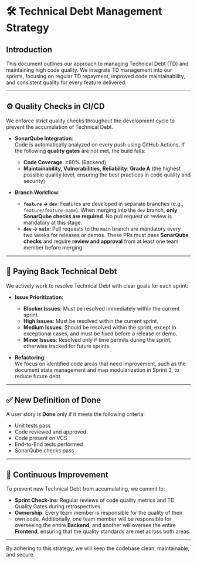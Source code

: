# 🛠️ **Technical Debt Management Strategy**

## Introduction
This document outlines our approach to managing Technical Debt (TD) and maintaining high code quality. We integrate TD management into our sprints, focusing on regular TD repayment, improved code maintainability, and consistent quality for every feature delivered.

---

## ⚙️ **Quality Checks in CI/CD**
We enforce strict quality checks throughout the development cycle to prevent the accumulation of Technical Debt.  
- **SonarQube Integration**:  
  Code is automatically analyzed on every push using GitHub Actions. If the following **quality gates** are not met, the build fails:
  - **Code Coverage**: ≥80% (Backend)
  - **Maintainability, Vulnerabilities, Reliability**: **Grade A** (the highest possible quality level, ensuring the best practices in code quality and security)

- **Branch Workflow**:  
  - **`feature` → `dev`**: Features are developed in separate branches (e.g., `feature/feature-name`). When merging into the `dev` branch, **only SonarQube checks are required**. No pull request or review is mandatory at this stage.
  - **`dev` → `main`**: Pull requests to the `main` branch are mandatory every two weeks for releases or demos. These PRs must pass **SonarQube checks** and require **review and approval** from at least one team member before merging.

---

## 🧹 **Paying Back Technical Debt**
We actively work to resolve Technical Debt with clear goals for each sprint:  
- **Issue Prioritization**:  
  - **Blocker Issues**: Must be resolved immediately within the current sprint.  
  - **High Issues**: Must be resolved within the current sprint.  
  - **Medium Issues**: Should be resolved within the sprint, except in exceptional cases, and must be fixed before a release or demo.  
  - **Minor Issues**: Resolved only if time permits during the sprint, otherwise tracked for future sprints.

- **Refactoring**:  
  We focus on identified code areas that need improvement, such as the document state management and map modularization in Sprint 3, to reduce future debt.

---

## ✅ **New Definition of Done**
A user story is **Done** only if it meets the following criteria:  
- Unit tests pass  
- Code reviewed and approved  
- Code present on VCS  
- End-to-End tests performed  
- SonarQube checks pass  

---

## 🔄 **Continuous Improvement**
To prevent new Technical Debt from accumulating, we commit to:  
- **Sprint Check-ins**: Regular reviews of code quality metrics and TD Quality Gates during retrospectives.  
- **Ownership**: Every team member is responsible for the quality of their own code. Additionally, one team member will be responsible for overseeing the entire **Backend**, and another will oversee the entire **Frontend**, ensuring that the quality standards are met across both areas.

---

By adhering to this strategy, we will keep the codebase clean, maintainable, and secure.
